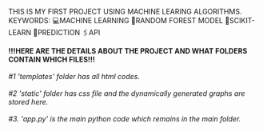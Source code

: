 THIS IS MY FIRST PROJECT USING MACHINE LEARING ALGORITHMS.
KEYWORDS:
💻MACHINE LEARNING
🎋RANDOM FOREST MODEL
🔭SCIKIT-LEARN
🔮PREDICTION
🖇API


<b>!!!HERE ARE THE DETAILS ABOUT THE PROJECT AND WHAT FOLDERS CONTAIN WHICH FILES!!!</b>
<br><br>
<i>#1 'templates' folder has all html codes.
<br><br>
#2 'static' folder has css file and the dynamically generated graphs are stored here.
<br><br>
#3. 'app.py' is the main python code which remains in the main folder.</i>
